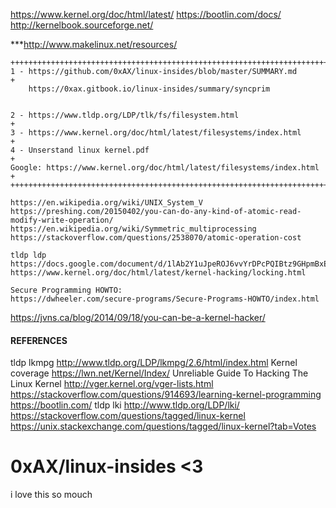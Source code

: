 https://www.kernel.org/doc/html/latest/
https://bootlin.com/docs/
http://kernelbook.sourceforge.net/

***http://www.makelinux.net/resources/


	++++++++++++++++++++++++++++++++++++++++++++++++++++++++++++++++++++++++++++++++
	1 - https://github.com/0xAX/linux-insides/blob/master/SUMMARY.md               +
		https://0xax.gitbook.io/linux-insides/summary/syncprim

	
	2 - https://www.tldp.org/LDP/tlk/fs/filesystem.html                            +
	3 - https://www.kernel.org/doc/html/latest/filesystems/index.html              +
	4 - Unserstand linux kernel.pdf                                                +
	Google: https://www.kernel.org/doc/html/latest/filesystems/index.html          +
	++++++++++++++++++++++++++++++++++++++++++++++++++++++++++++++++++++++++++++++++


~~~~~~~~~~~~~~~~~~~~~~~~~~ atomic operations
https://en.wikipedia.org/wiki/UNIX_System_V
https://preshing.com/20150402/you-can-do-any-kind-of-atomic-read-modify-write-operation/
https://en.wikipedia.org/wiki/Symmetric_multiprocessing
https://stackoverflow.com/questions/2538070/atomic-operation-cost

tldp ldp https://docs.google.com/document/d/1lAb2Y1uJpeROJ6vvYrDPcPQIBtz9GHpmBxE0EhtnrHc/edit
https://www.kernel.org/doc/html/latest/kernel-hacking/locking.html
~~~~~~~~~~~~~~~~~~~~~~~~~~~~~~~~~~~~~~~~~~~~~~~~~~~~~~

~~~~~~~~~~~~~~~~~~~~~~~~~ Read in future
Secure Programming HOWTO:
https://dwheeler.com/secure-programs/Secure-Programs-HOWTO/index.html
~~~~~~~~~~~~~~~~~~~~~~~~~~~~~~~~~~~~~~~~~~~~~~~~~~~~~~




https://jvns.ca/blog/2014/09/18/you-can-be-a-kernel-hacker/


#### REFERENCES
tldp lkmpg http://www.tldp.org/LDP/lkmpg/2.6/html/index.html
Kernel coverage https://lwn.net/Kernel/Index/
Unreliable Guide To Hacking The Linux Kernel
http://vger.kernel.org/vger-lists.html
https://stackoverflow.com/questions/914693/learning-kernel-programming
https://bootlin.com/
tldp lki http://www.tldp.org/LDP/lki/
https://stackoverflow.com/questions/tagged/linux-kernel
https://unix.stackexchange.com/questions/tagged/linux-kernel?tab=Votes


# 0xAX/linux-insides <3
i love this so mouch